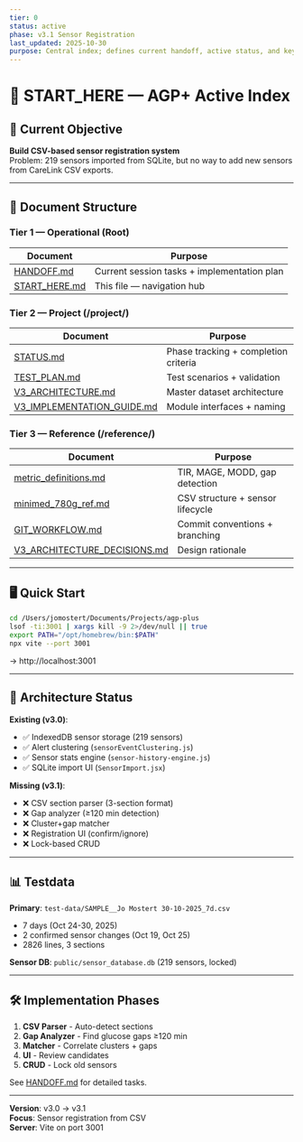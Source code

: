 ```yaml
---
tier: 0
status: active
phase: v3.1 Sensor Registration
last_updated: 2025-10-30
purpose: Central index; defines current handoff, active status, and key Tier 2 files
---
```


# 🚀 START_HERE — AGP+ Active Index

## 🎯 Current Objective

**Build CSV-based sensor registration system**  
Problem: 219 sensors imported from SQLite, but no way to add new sensors from CareLink CSV exports.

---

## 📂 Document Structure

### Tier 1 — Operational (Root)
| Document | Purpose |
|----------|---------|
| [HANDOFF.md](./HANDOFF.md) | Current session tasks + implementation plan |
| [START_HERE.md](./START_HERE.md) | This file — navigation hub |

### Tier 2 — Project (/project/)
| Document | Purpose |
|----------|---------|
| [STATUS.md](./project/STATUS.md) | Phase tracking + completion criteria |
| [TEST_PLAN.md](./project/TEST_PLAN.md) | Test scenarios + validation |
| [V3_ARCHITECTURE.md](./project/V3_ARCHITECTURE.md) | Master dataset architecture |
| [V3_IMPLEMENTATION_GUIDE.md](./project/V3_IMPLEMENTATION_GUIDE.md) | Module interfaces + naming |

### Tier 3 — Reference (/reference/)
| Document | Purpose |
|----------|---------|
| [metric_definitions.md](./reference/metric_definitions.md) | TIR, MAGE, MODD, gap detection |
| [minimed_780g_ref.md](./reference/minimed_780g_ref.md) | CSV structure + sensor lifecycle |
| [GIT_WORKFLOW.md](./reference/GIT_WORKFLOW.md) | Commit conventions + branching |
| [V3_ARCHITECTURE_DECISIONS.md](./reference/V3_ARCHITECTURE_DECISIONS.md) | Design rationale |

---

## 🖥️ Quick Start

```bash
cd /Users/jomostert/Documents/Projects/agp-plus
lsof -ti:3001 | xargs kill -9 2>/dev/null || true
export PATH="/opt/homebrew/bin:$PATH"
npx vite --port 3001
```

→ http://localhost:3001

---

## 🧩 Architecture Status

**Existing (v3.0)**:
- ✅ IndexedDB sensor storage (219 sensors)
- ✅ Alert clustering (`sensorEventClustering.js`)
- ✅ Sensor stats engine (`sensor-history-engine.js`)
- ✅ SQLite import UI (`SensorImport.jsx`)

**Missing (v3.1)**:
- ❌ CSV section parser (3-section format)
- ❌ Gap analyzer (≥120 min detection)
- ❌ Cluster+gap matcher
- ❌ Registration UI (confirm/ignore)
- ❌ Lock-based CRUD

---

## 📊 Testdata

**Primary**: `test-data/SAMPLE__Jo Mostert 30-10-2025_7d.csv`
- 7 days (Oct 24-30, 2025)
- 2 confirmed sensor changes (Oct 19, Oct 25)
- 2826 lines, 3 sections

**Sensor DB**: `public/sensor_database.db` (219 sensors, locked)

---

## 🛠️ Implementation Phases

1. **CSV Parser** - Auto-detect sections
2. **Gap Analyzer** - Find glucose gaps ≥120 min
3. **Matcher** - Correlate clusters + gaps
4. **UI** - Review candidates
5. **CRUD** - Lock old sensors

See [HANDOFF.md](./HANDOFF.md) for detailed tasks.

---

**Version**: v3.0 → v3.1  
**Focus**: Sensor registration from CSV  
**Server**: Vite on port 3001
